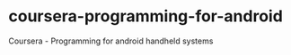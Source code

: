 coursera-programming-for-android
================================

Coursera - Programming for android handheld systems

